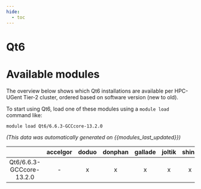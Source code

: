 ```yaml
---
hide:
  - toc
---
```


Qt6
===

# Available modules


The overview below shows which Qt6 installations are available per HPC-UGent Tier-2 cluster, ordered based on software version (new to old).

To start using Qt6, load one of these modules using a `module load` command like:

```shell
module load Qt6/6.6.3-GCCcore-13.2.0
```

*(This data was automatically generated on {{modules_last_updated}})*  

| |accelgor|doduo|donphan|gallade|joltik|shinx|
| :---: | :---: | :---: | :---: | :---: | :---: | :---: |
|Qt6/6.6.3-GCCcore-13.2.0|-|x|x|x|x|x|
